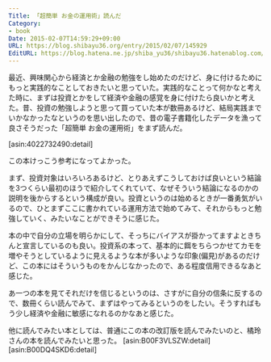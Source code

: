 ```yaml
---
Title: 「超簡単 お金の運用術」読んだ
Category:
- book
Date: 2015-02-07T14:59:29+09:00
URL: https://blog.shibayu36.org/entry/2015/02/07/145929
EditURL: https://blog.hatena.ne.jp/shiba_yu36/shibayu36.hatenablog.com/atom/entry/8454420450082726999
---
```


最近、興味関心から経済とか金融の勉強をし始めたのだけど、身に付けるためにもっと実践的なことしておきたいと思っていた。実践的なことって何かなと考えた時に、まずは投資とかをして経済や金融の感覚を身に付けたら良いかと考えた。昔、投資の勉強しようと思って買っていた本が数冊あるけど、結局実践までいかなかったなというのを思い出したので、昔の電子書籍化したデータを漁って良さそうだった「超簡単 お金の運用術」をまず読んだ。

[asin:4022732490:detail]

この本けっこう参考になってよかった。

まず、投資対象はいろいろあるけど、とりあえずこうしておけば良いという結論を3つくらい最初のほうで紹介してくれていて、なぜそういう結論になるのかの説明を後からするという構成が良い。投資というのは始めるときが一番勇気がいるので、ひとまずここに書かれている運用方法で始めてみて、それからもっと勉強していく、みたいなことができそうに感じた。

本の中で自分の立場を明らかにして、そっちにバイアスが掛かってますよときちんと宣言しているのも良い。投資系の本って、基本的に餌をちらつかせてカモを増やそうとしているように見えるような本が多いような印象(偏見)があるのだけど、この本にはそういうものをかんじなかったので、ある程度信用できるなあと感じた。


あ一つの本を見てそれだけを信じるというのは、さすがに自分の信条に反するので、数冊くらい読んでみて、まずはやってみるというのをしたい。そうすればもう少し経済や金融に敏感になれるのかなあと感じた。


他に読んでみたい本としては、普通にこの本の改訂版を読んでみたいのと、橘玲さんの本を読んでみたいと思った。
[asin:B00F3VLSZW:detail]
[asin:B00DQ4SKD6:detail]
